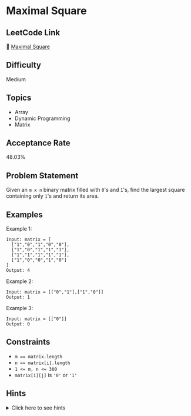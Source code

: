 # Maximal Square

## LeetCode Link
🔗 [Maximal Square](https://leetcode.com/problems/maximal-square)

## Difficulty
Medium

## Topics
- Array
- Dynamic Programming
- Matrix

## Acceptance Rate
48.03%

## Problem Statement
Given an `m x n` binary matrix filled with `0`'s and `1`'s, find the largest square containing only `1`'s and return its area.

## Examples
Example 1:
```
Input: matrix = [
  ["1","0","1","0","0"],
  ["1","0","1","1","1"],
  ["1","1","1","1","1"],
  ["1","0","0","1","0"]
]
Output: 4
```

Example 2:
```
Input: matrix = [["0","1"],["1","0"]]
Output: 1
```

Example 3:
```
Input: matrix = [["0"]]
Output: 0
```

## Constraints
- `m == matrix.length`
- `n == matrix[i].length`
- `1 <= m, n <= 300`
- `matrix[i][j]` is `'0'` or `'1'`

## Hints
<details>
<summary>Click here to see hints</summary>

1. Try to build a square from its bottom-right corner.
2. For each cell, if it is a '1', check the cells to its left, top, and top-left.
3. The size of the square that can be formed at the current cell depends on the minimum value among these three cells.
4. Use dynamic programming to store intermediate results.
5. The final answer will be the square of the maximum value in the DP table.

</details>
